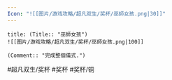 ```yaml
---
Icon: "![[图片/游戏攻略/超凡双生/奖杯/巫師女孩.png|30]]"
---
```

```ad-common-bronze-trophy
title: (Title:: "巫師女孩")
![[图片/游戏攻略/超凡双生/奖杯/巫師女孩.png|100]]

(Comment:: "完成整個儀式.")
```

#超凡双生/奖杯 #奖杯 #奖杯/铜
